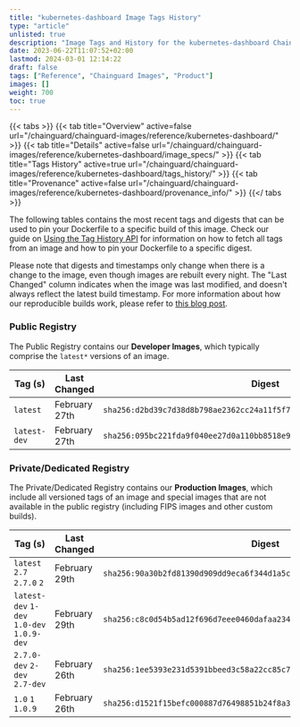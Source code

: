 ```yaml
---
title: "kubernetes-dashboard Image Tags History"
type: "article"
unlisted: true
description: "Image Tags and History for the kubernetes-dashboard Chainguard Image"
date: 2023-06-22T11:07:52+02:00
lastmod: 2024-03-01 12:14:22
draft: false
tags: ["Reference", "Chainguard Images", "Product"]
images: []
weight: 700
toc: true
---
```


{{< tabs >}}
{{< tab title="Overview" active=false url="/chainguard/chainguard-images/reference/kubernetes-dashboard/" >}}
{{< tab title="Details" active=false url="/chainguard/chainguard-images/reference/kubernetes-dashboard/image_specs/" >}}
{{< tab title="Tags History" active=true url="/chainguard/chainguard-images/reference/kubernetes-dashboard/tags_history/" >}}
{{< tab title="Provenance" active=false url="/chainguard/chainguard-images/reference/kubernetes-dashboard/provenance_info/" >}}
{{</ tabs >}}

The following tables contains the most recent tags and digests that can be used to pin your Dockerfile to a specific build of this image. Check our guide on [Using the Tag History API](/chainguard/chainguard-images/using-the-tag-history-api/) for information on how to fetch all tags from an image and how to pin your Dockerfile to a specific digest.

Please note that digests and timestamps only change when there is a change to the image, even though images are rebuilt every night. The "Last Changed" column indicates when the image was last modified, and doesn't always reflect the latest build timestamp. For more information about how our reproducible builds work, please refer to [this blog post](https://www.chainguard.dev/unchained/reproducing-chainguards-reproducible-image-builds).

### Public Registry
The Public Registry contains our **Developer Images**, which typically comprise the `latest*` versions of an image.

| Tag (s)       | Last Changed  | Digest                                                                    |
|---------------|---------------|---------------------------------------------------------------------------|
|  `latest`     | February 27th | `sha256:d2bd39c7d38d8b798ae2362cc24a11f5f73fb5f1d2238864cebd788f33073df4` |
|  `latest-dev` | February 27th | `sha256:095bc221fda9f040ee27d0a110bb8518e9f216c92d921c4faf891562ec26d0e4` |


### Private/Dedicated Registry
The Private/Dedicated Registry contains our **Production Images**, which include all versioned tags of an image and special images that are not available in the public registry (including FIPS images and other custom builds).

| Tag (s)                                     | Last Changed  | Digest                                                                    |
|---------------------------------------------|---------------|---------------------------------------------------------------------------|
|  `latest` `2.7` `2.7.0` `2`                 | February 29th | `sha256:90a30b2fd81390d909dd9eca6f344d1a5c48cb34bf7af1b6041613c9e6227096` |
|  `latest-dev` `1-dev` `1.0-dev` `1.0.9-dev` | February 29th | `sha256:c8c0d54b5ad12f696d7eee0460dafaa2346ce8081045d499ed06709a9fa2f48e` |
|  `2.7.0-dev` `2-dev` `2.7-dev`              | February 26th | `sha256:1ee5393e231d5391bbeed3c58a22cc85c7b5dbbdb5939dfd320232569579cdf9` |
|  `1.0` `1` `1.0.9`                          | February 26th | `sha256:d1521f15befc000887d76498851b24f8a378c36cd7ba83344a85b9f56483a16b` |

